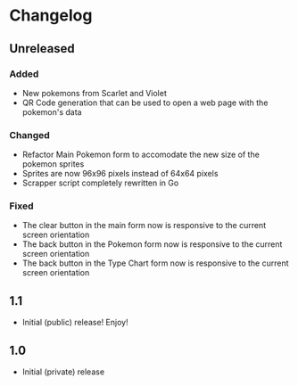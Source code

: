 # Changelog

## Unreleased

### Added
- New pokemons from Scarlet and Violet
- QR Code generation that can be used to open a web page with the pokemon's data

### Changed
- Refactor Main Pokemon form to accomodate the new size of the pokemon sprites
- Sprites are now 96x96 pixels instead of 64x64 pixels
- Scrapper script completely rewritten in Go

### Fixed
- The clear button in the main form now is responsive to the current screen orientation
- The back button in the Pokemon form now is responsive to the current screen orientation
- The back button in the Type Chart form now is responsive to the current screen orientation

## 1.1
- Initial (public) release! Enjoy!

## 1.0
- Initial (private) release